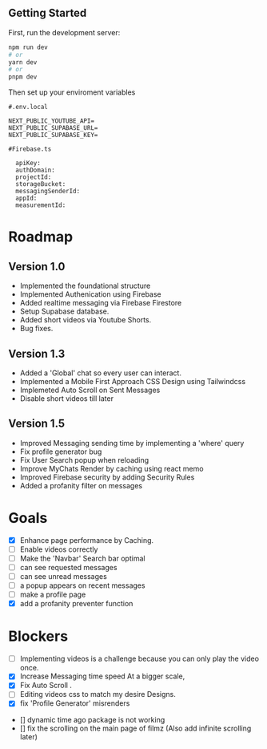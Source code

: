 ## Getting Started

First, run the development server:

```bash
npm run dev
# or
yarn dev
# or
pnpm dev
```

Then set up your enviroment variables

```
#.env.local

NEXT_PUBLIC_YOUTUBE_API=
NEXT_PUBLIC_SUPABASE_URL=
NEXT_PUBLIC_SUPABASE_KEY=

```

```
#Firebase.ts

  apiKey:
  authDomain:
  projectId:
  storageBucket:
  messagingSenderId:
  appId:
  measurementId:
```

# Roadmap

## Version 1.0

- Implemented the foundational structure
- Implemented Authenication using Firebase
- Added realtime messaging via Firebase Firestore
- Setup Supabase database.
- Added short videos via Youtube Shorts.
- Bug fixes.

## Version 1.3

- Added a 'Global' chat so every user can interact.
- Implemented a Mobile First Approach CSS Design using Tailwindcss
- Implemeted Auto Scroll on Sent Messages
- Disable short videos till later

## Version 1.5

- Improved Messaging sending time by implementing a 'where' query
- Fix profile generator bug
- Fix User Search popup when reloading
- Improve MyChats Render by caching using react memo
- Improved Firebase security by adding Security Rules
- Added a profanity filter on messages

# Goals

- [x] Enhance page performance by Caching.
- [ ] Enable videos correctly
- [ ] Make the 'Navbar' Search bar optimal
- [ ] can see requested messages
- [ ] can see unread messages
- [ ] a popup appears on recent messages
- [ ] make a profile page
- [x] add a profanity preventer function

# Blockers

- [ ] Implementing videos is a challenge because you can only play the video once.
- [x] Increase Messaging time speed At a bigger scale,
- [x] Fix Auto Scroll .
- [ ] Editing videos css to match my desire Designs.
- [x] fix 'Profile Generator' misrenders
- [] dynamic time ago package is not working
- [] fix the scrolling on the main page of filmz (Also add infinite scrolling later)
